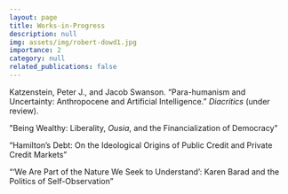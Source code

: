 ```yaml
---
layout: page
title: Works-in-Progress 
description: null
img: assets/img/robert-dowd1.jpg
importance: 2
category: null
related_publications: false
---
```


Katzenstein, Peter J., and Jacob Swanson. “Para-humanism and Uncertainty: Anthropocene and Artificial Intelligence.” _Diacritics_ (under review).

"Being Wealthy: Liberality, _Ousia_, and the Financialization of Democracy"

“Hamilton’s Debt: On the Ideological Origins of Public  Credit and Private Credit Markets”

“‘We Are Part of the Nature We Seek to Understand’: Karen Barad and the Politics of Self-Observation”
